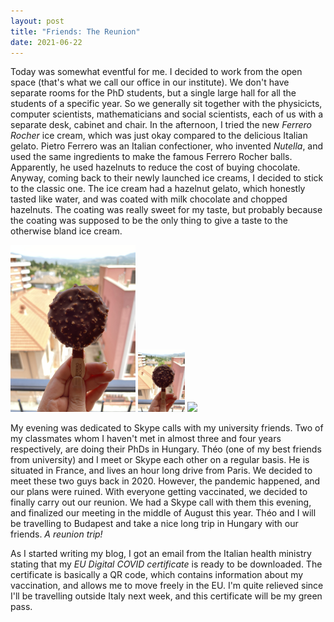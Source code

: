 ```yaml
---
layout: post
title: "Friends: The Reunion"
date: 2021-06-22
---
```


Today was somewhat eventful for me. I decided to work from the open space (that's what we call our office in our institute). We don't have separate rooms for the PhD students, but a single large hall for all the students of a specific year. So we generally sit together with the physicicts, computer scientists, mathematicians and social scientists, each of us with a separate desk, cabinet and chair. In the afternoon, I tried the new *Ferrero Rocher* ice cream, which was just okay compared to the delicious Italian gelato. Pietro Ferrero was an Italian confectioner, who invented *Nutella*, and used the same ingredients to make the famous Ferrero Rocher balls. Apparently, he used hazelnuts to reduce the cost of buying chocolate. Anyway, coming back to their newly launched ice creams, I decided to stick to the classic one. The ice cream had a hazelnut gelato, which honestly tasted like water, and was coated with milk chocolate and chopped hazelnuts. The coating was really sweet for my taste, but probably because the coating was supposed to be the only thing to give a taste to the otherwise bland ice cream.

<img src="images/fr.jpg" width="200">
<img src="../images/fr.jpg" height="100"/>

<img src="~/images/fr.jpg" height="100"/>

My evening was dedicated to Skype calls with my university friends. Two of my classmates whom I haven't met in almost three and four years respectively, are doing their PhDs in Hungary. Théo (one of my best friends from university) and I meet or Skype each other on a regular basis. He is situated in France, and lives an hour long drive from Paris. We decided to meet these two guys back in 2020. However, the pandemic happened, and our plans were ruined. With everyone getting vaccinated, we decided to finally carry out our reunion. We had a Skype call with them this evening, and finalized our meeting in the middle of August this year. Théo and I will be travelling to Budapest and take a nice long trip in Hungary with our friends. *A reunion trip!* 

As I started writing my blog, I got an email from the Italian health ministry stating that my *EU Digital COVID certificate* is ready to be downloaded. The certificate is basically a QR code, which contains information about my vaccination, and allows me to move freely in the EU. I'm quite relieved since I'll be travelling outside Italy next week, and this certificate will be my green pass. 
